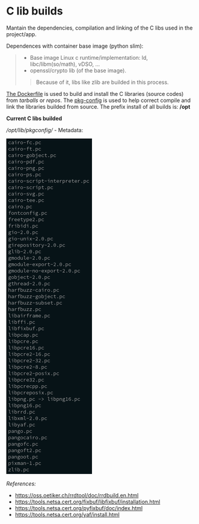 # C lib builds

Mantain the dependencies, compilation and linking of the C libs used in the project/app.

Dependences with container base image (python slim):
>* Base image Linux c runtime/implementation: ld, libc/libm(so/math), vDSO, ...
>* openssl/crypto lib (of the base image).
>> Because of it, libs like zlib are builded in this process.

[The Dockerfile](../../../Dockerfile) is used to build and install the C libraries (source codes) from *tarballs* or *repos*. The [pkg-config](https://people.freedesktop.org/~dbn/pkg-config-guide.html) is used to help correct compile and link the libraries builded from source. The prefix install of all builds is: **/opt**

**Current C libs builded**

*/opt/lib/pkgconfig/* - Metadata:

![C Deps](../images/dependencies.png)

*References:*
* https://oss.oetiker.ch/rrdtool/doc/rrdbuild.en.html
* https://tools.netsa.cert.org/fixbuf/libfixbuf/installation.html
* https://tools.netsa.cert.org/pyfixbuf/doc/index.html
* https://tools.netsa.cert.org/yaf/install.html